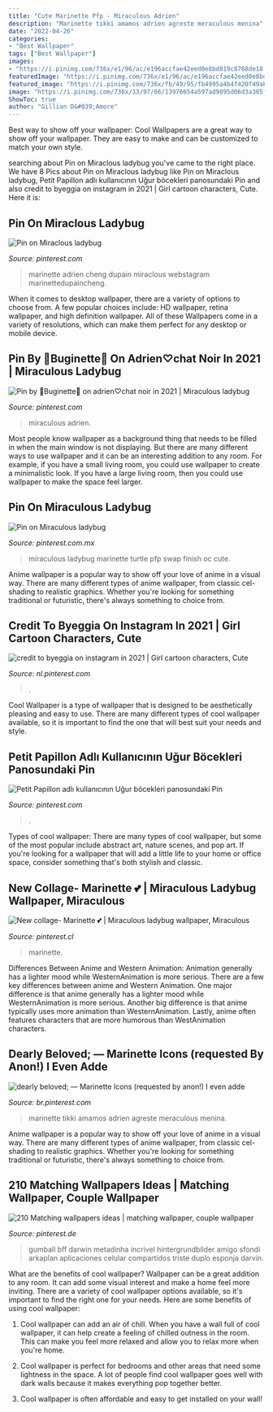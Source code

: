 ```yaml
---
title: "Cute Marinette Pfp - Miraculous Adrien"
description: "Marinette tikki amamos adrien agreste meraculous menina"
date: "2022-04-26"
categories:
- "Best Wallpaper"
tags: ["Best Wallpaper"]
images:
- "https://i.pinimg.com/736x/e1/96/ac/e196accfae42eed0e8bd819c8768de18.jpg"
featuredImage: "https://i.pinimg.com/736x/e1/96/ac/e196accfae42eed0e8bd819c8768de18.jpg"
featured_image: "https://i.pinimg.com/736x/fb/49/95/fb4995a4b4f420f49abff59d60a01341.jpg"
image: "https://i.pinimg.com/736x/13/97/66/13976654a597ad9895d06d3a385f1012.jpg"
ShowToc: true
author: "Gillian D&#039;Amore"
---
```



Best way to show off your wallpaper:
Cool Wallpapers are a great way to show off your wallpaper. They are easy to make and can be customized to match your own style.

	

		
searching about Pin on Miraclous ladybug you've came to the right place. We have 8 Pics about Pin on Miraclous ladybug like Pin on Miraclous ladybug, Petit Papillon adlı kullanıcının Uğur böcekleri panosundaki Pin and also credit to byeggia on instagram in 2021 | Girl cartoon characters, Cute. Here it is:
		
    
## Pin On Miraclous Ladybug

<img loading=lazy src="https://i.pinimg.com/736x/fb/49/95/fb4995a4b4f420f49abff59d60a01341.jpg" onerror="this.onerror=null;this.src='https://tse2.mm.bing.net/th?id=OIP.XtjNdiNloSila2z83kovpgHaHa&amp;pid=15.1';" alt="Pin on Miraclous ladybug">

_Source: pinterest.com_

>marinette adrien cheng dupain miraclous webstagram marinettedupaincheng. 

	

When it comes to desktop wallpaper, there are a variety of options to choose from. A few popular choices include: HD wallpaper, retina wallpaper, and high definition wallpaper. All of these Wallpapers come in a variety of resolutions, which can make them perfect for any desktop or mobile device. 

    
## Pin By 🐞Buginette🐞 On Adrien♡chat Noir In 2021 | Miraculous Ladybug

<img loading=lazy src="https://i.pinimg.com/originals/2f/74/eb/2f74eb2256a71bf3ff22969019bb58e6.jpg" onerror="this.onerror=null;this.src='https://tse4.mm.bing.net/th?id=OIP.wuHBsorl7MnrvLQ2bcuS6AHaId&amp;pid=15.1';" alt="Pin by 🐞Buginette🐞 on adrien♡chat noir in 2021 | Miraculous ladybug">

_Source: pinterest.com_

>miraculous adrien. 

	

Most people know wallpaper as a background thing that needs to be filled in when the main window is not displaying. But there are many different ways to use wallpaper and it can be an interesting addition to any room. For example, if you have a small living room, you could use wallpaper to create a minimalistic look. If you have a large living room, then you could use wallpaper to make the space feel larger.

    
## Pin On Miraculous Ladybug

<img loading=lazy src="https://i.pinimg.com/736x/e1/96/ac/e196accfae42eed0e8bd819c8768de18.jpg" onerror="this.onerror=null;this.src='https://tse1.mm.bing.net/th?id=OIP.L-ukkU7chLsi3HbtR4MZywHaFP&amp;pid=15.1';" alt="Pin on Miraculous ladybug">

_Source: pinterest.com.mx_

>miraculous ladybug marinette turtle pfp swap finish oc cute. 

	

Anime wallpaper is a popular way to show off your love of anime in a visual way. There are many different types of anime wallpaper, from classic cel-shading to realistic graphics. Whether you're looking for something traditional or futuristic, there's always something to choice from.

    
## Credit To Byeggia On Instagram In 2021 | Girl Cartoon Characters, Cute

<img loading=lazy src="https://i.pinimg.com/736x/21/2a/a4/212aa4ba86a37afa46e99754edf54347.jpg" onerror="this.onerror=null;this.src='https://tse3.mm.bing.net/th?id=OIP.9ky04VAWc-8o7WWxBa8NvAHaHW&amp;pid=15.1';" alt="credit to byeggia on instagram in 2021 | Girl cartoon characters, Cute">

_Source: nl.pinterest.com_

>. 

	

Cool Wallpaper is a type of wallpaper that is designed to be aesthetically pleasing and easy to use. There are many different types of cool wallpaper available, so it is important to find the one that will best suit your needs and style.

    
## Petit Papillon Adlı Kullanıcının Uğur Böcekleri Panosundaki Pin

<img loading=lazy src="https://i.pinimg.com/736x/13/97/66/13976654a597ad9895d06d3a385f1012.jpg" onerror="this.onerror=null;this.src='https://tse4.mm.bing.net/th?id=OIP.7TntVoZqNxGC9QJlyodcSwHaHf&amp;pid=15.1';" alt="Petit Papillon adlı kullanıcının Uğur böcekleri panosundaki Pin">

_Source: pinterest.com_

>. 

	

Types of cool wallpaper:
There are many types of cool wallpaper, but some of the most popular include abstract art, nature scenes, and pop art. If you're looking for a wallpaper that will add a little life to your home or office space, consider something that's both stylish and classic.

    
## New Collage- Marinette 💕 | Miraculous Ladybug Wallpaper, Miraculous

<img loading=lazy src="https://i.pinimg.com/736x/9b/cf/f7/9bcff703d13e3ccc25105992cdf30586.jpg" onerror="this.onerror=null;this.src='https://tse2.mm.bing.net/th?id=OIP.1aBPnJ6htNwstFZ9tYEHiwHaHa&amp;pid=15.1';" alt="New collage- Marinette 💕 | Miraculous ladybug wallpaper, Miraculous">

_Source: pinterest.cl_

>marinette. 

	

Differences Between Anime and Western Animation: Animation generally has a lighter mood while WesternAnimation is more serious.
There are a few key differences between anime and Western Animation. One major difference is that anime generally has a lighter mood while WesternAnimation is more serious. Another big difference is that anime typically uses more animation than WesternAnimation. Lastly, anime often features characters that are more humorous than WestAnimation characters.

    
## Dearly Beloved; — Marinette Icons (requested By Anon!) I Even Adde

<img loading=lazy src="https://i.pinimg.com/736x/8c/dd/cc/8cddccbebcf0001cb5dfec614a2f75d4.jpg" onerror="this.onerror=null;this.src='https://tse2.mm.bing.net/th?id=OIP.5jzBAq2N5F2kzkirW6o3swAAAA&amp;pid=15.1';" alt="dearly beloved; — Marinette Icons (requested by anon!) I even adde">

_Source: br.pinterest.com_

>marinette tikki amamos adrien agreste meraculous menina. 

	

Anime wallpaper is a popular way to show off your love of anime in a visual way. There are many different types of anime wallpaper, from classic cel-shading to realistic graphics. Whether you're looking for something traditional or futuristic, there's always something to choice from.

    
## 210 Matching Wallpapers Ideas | Matching Wallpaper, Couple Wallpaper

<img loading=lazy src="https://i.pinimg.com/474x/f8/b1/49/f8b149aae3bf3696e0231fc4187e2cfd.jpg" onerror="this.onerror=null;this.src='https://tse3.mm.bing.net/th?id=OIP.ViGBO97d6JNlm05JMFCElQAAAA&amp;pid=15.1';" alt="210 Matching wallpapers ideas | matching wallpaper, couple wallpaper">

_Source: pinterest.de_

>gumball bff darwin metadinha incrivel hintergrundbilder amigo sfondi arkaplan aplicaciones celular compartidos triste duplo esponja darvin. 

	

What are the benefits of cool wallpaper?
Wallpaper can be a great addition to any room. It can add some visual interest and make a home feel more inviting. There are a variety of cool wallpaper options available, so it's important to find the right one for your needs. Here are some benefits of using cool wallpaper: 
1. Cool wallpaper can add an air of chill. When you have a wall full of cool wallpaper, it can help create a feeling of chilled outness in the room. This can make you feel more relaxed and allow you to relax more when you're home. 

2. Cool wallpaper is perfect for bedrooms and other areas that need some lightness in the space. A lot of people find cool wallpaper goes well with dark walls because it makes everything pop together better. 

3. Cool wallpaper is often affordable and easy to get installed on your wall!

